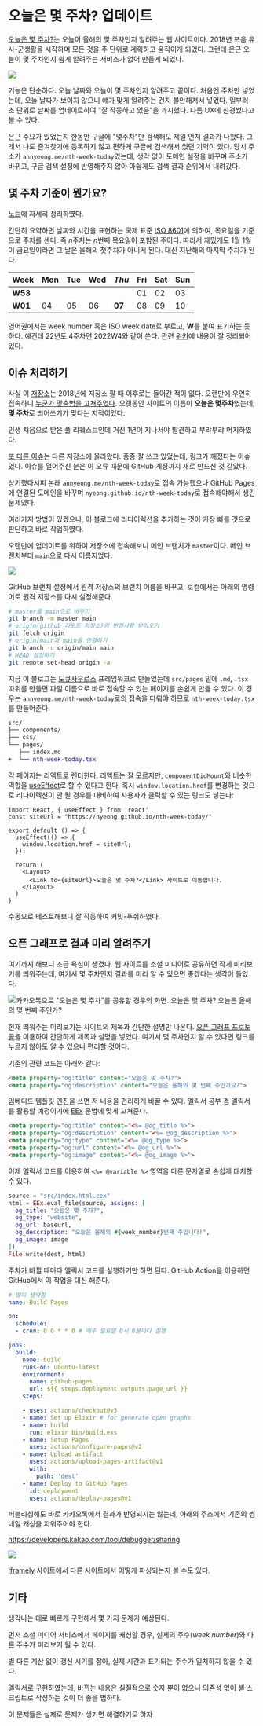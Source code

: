 # 오늘은 몇 주차? 업데이트

[오늘은 몇 주차?](https://nyeong.github.io/nth-week-today/)는 오늘이 올해의
몇 주차인지 알려주는 웹 사이트이다. 2018년 쯔음 유사-군생활을 시작하며
모든 것을 주 단위로 계획하고 움직이게 되었다. 그런데 은근 오늘이 몇 주차인지
쉽게 알려주는 서비스가 없어 만들게 되었다.

![](/2022-10-08/nth-week-today.png)

기능은 단순하다. 오늘 날짜와 오늘이 몇 주차인지 알려주고 끝이다. 처음엔 주차만
넣었는데, 오늘 날짜가 보이지 않으니 얘가 맞게 알려주는 건지 불안해져서 넣었다.
일부러 초 단위로 날짜를 업데이트하여 "잘 작동하고 있음"을 과시했다.
나름 UX에 신경썼다고 볼 수 있다.

은근 수요가 있었는지 한동안 구글에 "몇주차"만 검색해도 제일 먼저 결과가 나왔다.
그래서 나도 즐겨찾기에 등록하지 않고 편하게 구글에 검색해서 썼던 기억이 있다.
당시 주소가 `annyeong.me/nth-week-today`였는데, 생각 없이 도메인 설정을 바꾸며
주소가 바뀌고, 구글 검색 설정에 반영해주지 않아 아쉽게도 검색 결과 순위에서
내려갔다.

## 몇 주차 기준이 뭔가요?

[노트](/notes/side-projects/nth-weekday)에 자세히 정리하였다.

간단히 요약하면 날짜와 시간을 표현하는 국제 표준 [ISO 8601]에 의하여, 목요일을
기준으로 주차를 센다. 즉 $n$주차는 $n$번째 목요일이 포함된 주이다.
따라서 재밌게도 1월 1일이 금요일이라면 그 날은 올해의 첫주차가 아니게 된다.
대신 지난해의 마지막 주차가 된다.

| Week    | Mon | Tue | Wed | *Thu*  | Fri | Sat | Sun |
| ------- | --- | --- | --- | ------ | --- | --- | --- |
| **W53** |     |     |     |        | 01  | 02  | 03  |
| **W01** | 04  | 05  | 06  | **07** | 08  | 09  | 10  |

영어권에서는 week number 혹은 ISO week date로 부르고, **W**를 붙여 표기하는 듯
하다. 예컨데 22년도 4주차면 2022W4와 같이 쓴다. 관련 [위키]에 내용이 잘
정리되어 있다.

[위키]: https://en.wikipedia.org/wiki/ISO_week_date
[ISO 8601]: https://ko.wikipedia.org/wiki/ISO_8601

## 이슈 처리하기

사실 이 [저장소]는 2018년에 저장소 팔 때 이후로는 들어간 적이 없다. 오랜만에
우연히 접속하니 [누군가 맞춤법을 고쳐주었다][pr-01]. 오랫동안 사이트의 이름이
**오늘은 몇주차**였는데, **몇 주차**로 띄어쓰기가 맞다는 지적이었다.

인생 처음으로 받은 풀 리퀘스트인데 거진 1년이 지나서야 발견하고 부랴부랴 
머지하였다.

[pr-01]: https://github.com/nyeong/nth-week-today/pull/1
[저장소]: https://github.com/nyeong/nth-week-today

[또 다른 이슈][pr-02]는 다른 저장소에 올라왔다. 종종 잘 쓰고 있었는데, 링크가
깨졌다는 이슈였다. 이슈를 열어주신 분은 이 오류 때문에 GitHub 계정까지 새로
만드신 것 같았다.

[pr-02]: https://github.com/nyeong/hanassig/issues/15

상기했다시피 본래 `annyeong.me/nth-week-today`로 접속 가능했으나 GitHub Pages에
연결된 도메인을 바꾸며 `nyeong.github.io/nth-week-today`로 접속해야해서 생긴
문제였다.

여러가지 방법이 있겠으나, 이 블로그에 리다이렉션을 추가하는 것이 가장 빠를
것으로 판단하고 바로 작업하였다.

오랜만에 업데이트를 위하여 저장소에 접속해보니 메인 브랜치가 `master`이다.
메인 브랜치부터 `main`으로 다시 이름지었다.

![](/2022-10-08/rename-branch.png)

GitHub 브랜치 설정에서 원격 저장소의 브랜치 이름을 바꾸고, 로컬에서는 아래의
명령어로 원격 저장소를 다시 설정해준다.

```bash
# master를 main으로 바꾸기
git branch -m master main
# origin(github 리모트 저장소)의 변경사항 받아오기
git fetch origin
# origin/main과 main을 연결하기
git branch -u origin/main main
# HEAD 설정하기
git remote set-head origin -a
```

지금 이 블로그는 [도큐사우르스](https://docusaurus.io/) 프레임워크로 만들었는데
`src/pages` 밑에 `.md`, `.tsx` 따위를 만들면 파일 이름으로 바로 접속할 수 있는
페이지를 손쉽게 만들 수 있다. 이 경우는 `annyeong.me/nth-week-today`로의
접속을 다뤄야 하므로 `nth-week-today.tsx`를 만들어준다.

```diff
src/
├── components/
├── css/
└── pages/
   ├── index.md
+  └── nth-week-today.tsx
```

각 페이지는 리엑트로 렌더한다. 리엑트는 잘 모르지만, `componentDidMount`와
비슷한 역할을 [useEffect](https://reactjs.org/docs/hooks-effect.html)로
할 수 있다고 한다. 혹시 `window.location.href`를 변경하는 것으로 리다이렉션이
안 될 경우를 대비하여 사용자가 클릭할 수 있는 링크도 넣는다:

```tsx title="src/pages/nth-week-today.tsx"
import React, { useEffect } from 'react'
const siteUrl = "https://nyeong.github.io/nth-week-today/"

export default () => {
  useEffect(() => {
    window.location.href = siteUrl;
  });

  return (
    <Layout>
      <Link to={siteUrl}>오늘은 몇 주차?</Link> 사이트로 이동합니다.
    </Layout>
  )
}  
```

수동으로 테스트해보니 잘 작동하여 커밋-푸쉬하였다. 

## 오픈 그래프로 결과 미리 알려주기

여기까지 해보니 조금 욕심이 생겼다. 웹 사이트를 소셜 미디어로 공유하면 작게
미리보기를 띄워주는데, 여기서 몇 주차인지 결과를 미리 알 수 있으면 좋겠다는
생각이 들었다.

![카카오톡으로 "오늘은 몇 주차"를 공유할 경우의 화면. 오늘은 몇 주차? 오늘은 올해의 몇 번째 주인가?](/2022-10-08/og-old-example.jpeg)

현재 띄워주는 미리보기는 사이트의 제목과 간단한 설명만 나온다.
[오픈 그래프 프로토콜](https://ogp.me/)을 이용하여 간단하게 제목과 설명을
넣었다. 여기서 몇 주차인지 알 수 있다면 링크를 누르지 않아도 알 수 있으니
편리할 것이다.

기존의 관련 코드는 아래와 같다:

```html title="index.html"
<meta property="og:title" content="오늘은 몇 주차?">
<meta property="og:description" content="오늘은 올해의 몇 번째 주인가요?">
```

임베디드 템플릿 엔진을 쓰면 저 내용을 편리하게 바꿀 수 있다. 엘릭서 공부 겸
엘릭서를 활용할 예정이기에 [EEx](https://hexdocs.pm/eex/1.14/EEx.html) 문법에
맞게 고쳐준다.

```html title="index.html.eex"
<meta property="og:title" content="<%= @og_title %>">
<meta property="og:description" content="<%= @og_description %>">
<meta property="og:type" content="<%= @og_type %>">
<meta property="og:url" content="<%= @og_url %>">
<meta property="og:image" content="<%= @og_image %>">
```

이제 엘릭서 코드를 이용하여 `<%= @variable %>` 영역을 다른 문자열로 손쉽게
대치할 수 있다.

```elixir
source = "src/index.html.eex"
html = EEx.eval_file(source, assigns: [
  og_title: "오늘은 몇 주차?",
  og_type: "website",
  og_url: baseurl,
  og_description: "오늘은 올해의 #{week_number}번째 주입니다!",
  og_image: image
])
File.write(dest, html)
```

주차가 바뀔 때마다 엘릭서 코드를 실행하기만 하면 된다. GitHub Action을 이용하면
GitHub에서 이 작업을 대신 해준다.

```yml title=".github/workflows/build.yml"
# 많이 생략함
name: Build Pages

on:
  schedule:
  - cron: 0 0 * * 0 # 매주 일요일 0시 0분마다 실행

jobs:
  build:
    name: build
    runs-on: ubuntu-latest
    environment:
      name: github-pages
      url: ${{ steps.deployment.outputs.page_url }}
    steps:

    - uses: actions/checkout@v3
    - name: Set up Elixir # for generate open graphs
    - name: build
      run: elixir bin/build.exs
    - name: Setup Pages
      uses: actions/configure-pages@v2
    - name: Upload artifact
      uses: actions/upload-pages-artifact@v1
      with:
        path: 'dest'
    - name: Deploy to GitHub Pages
      id: deployment
      uses: actions/deploy-pages@v1  
```

퍼블리싱해도 바로 카카오톡에서 결과가 반영되지는 않는데, 아래의 주소에서 기존의
썸네일 캐싱을 지워주어야 한다.

https://developers.kakao.com/tool/debugger/sharing

![](/2022-10-08/new-og-example.jpeg)

[Iframely](http://debug.iframely.com/) 사이트에서 다른 사이트에서 어떻게
파싱되는지 볼 수도 있다.

## 기타

생각나는 대로 빠르게 구현해서 몇 가지 문제가 예상된다.

먼저 소셜 미디어 서비스에서 페이지를 캐싱할 경우, 실제의 주수(*week number*)와
다른 주수가 미리보기 될 수 있다.

별 다른 계산 없이 갱신 시기를 잡아, 실제 시간과 표기되는 주수가 일치하지 않을
수 있다.

엘릭서로 구현하였는데, 바뀌는 내용은 실질적으로 숫자 뿐이 없으니 의존성 없이 
셸 스크립트로 작성하는 것이 더 좋을 법하다.

이 문제들은 실제로 문제가 생기면 해결하기로 하자